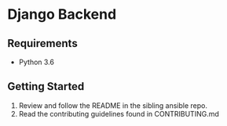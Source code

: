 # Django Backend

## Requirements

* Python 3.6

## Getting Started

1. Review and follow the README in the sibling ansible repo.
2. Read the contributing guidelines found in CONTRIBUTING.md
